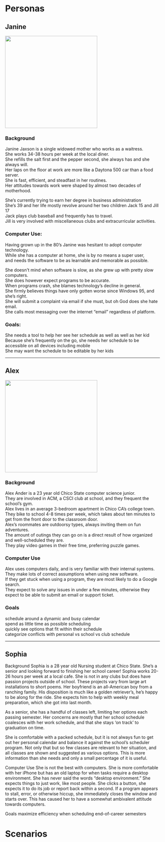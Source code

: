 # Personas
## Janine
<img src="https://user-images.githubusercontent.com/79026876/192636684-ca1f513e-c48a-491a-ad8d-095b1c7797dd.jpeg" width="300"/>

### Background
<p>Janine Jaxson is a single widowed mother who works as a waitress.<br>
	She works 34-38 hours per week at the local diner. <br>
	She refills the salt first and the pepper second, she always has and she always will. <br>
	Her laps on the floor at work are more like a Daytona 500 car than a food server. <br>
	She is fast, efficient, and steadfast in her routines. <br>
	Her attitudes towards work were shaped by almost two decades of motherhood. <br></p>
	
<p>She’s currently trying to earn her degree in business administration <br>
	She’s 39 and her life mostly revolve around her two children Jack 15 and Jill 17 <br>
	Jack plays club baseball and frequently has to travel. <br>
	Jill is very involved with miscellaneous clubs and extracurricular activities.</p>

### Computer Use: <br>
Having grown up in the 80’s Janine was hesitant to adopt computer technology. <br>
While she has a computer at home, she is by no means a super user, <br> and needs the software to be as learnable and memorable as possible. <br>

<p>She doesn't mind when software is slow, as she grew up with pretty slow computers. <br>
	She does however expect programs to be accurate. <br>
	When programs crash, she blames technology’s decline in general. <br> 
	She firmly believes things have only gotten worse since Windows 95, and she’s right. <br>
She will submit a complaint via email if she must, but oh God does she hate email.<br>
She calls most messaging over the internet “email” regardless of platform. <br> </p>

### Goals:<br>
<p> She needs a tool to help her see her schedule as well as well as her kid <br>
Because she’s frequently on the go, she needs her schedule to be accessible on all devices including mobile <br>
She may want the schedule to be editable by her kids <br> </p>

---
## Alex

<img src="https://user-images.githubusercontent.com/79026876/192638505-a7b0697e-7c2c-452b-baaf-5436698076b4.jpeg" width="300"/>
     
### Background <br>
<p>Alex Ander is a 23 year old Chico State computer science junior. <br>
They are involved in ACM, a CSCI club at school, and they frequent the school’s gym. <br>
Alex lives in an average 3-bedroom apartment in Chico CA’s college town. <br>
They bike to school 4-8 times per week, which takes about ten minutes to get from the front door to the classroom door. <br>
Alex’s roommates are outdoorsy types, always inviting them on fun adventures. <br> 
The amount of outings they can go on is a direct result of how organized and well-scheduled they are. <br>
They play video games in their free time, preferring puzzle games.<br></p>

### Computer Use<br>
<p> Alex uses computers daily, and is very familiar with their internal systems. <br>
They make lots of correct assumptions when using new software.<br>
If they get stuck when using a program, they are most likely to do a Google search. <br>
They expect to solve any issues in under a few minutes, otherwise they expect to be able to submit an email or support ticket. <br> </p>

 ### Goals <br>
<p> schedule around a dynamic and busy calendar <br>
spend as little time as possible scheduling <br>
quickly see options that fit within their schedule <br>
categorize conflicts with personal vs school vs club schedule  <br> </p>

---

## Sophia

Background 
	Sophia is a 28 year old Nursing student at Chico State.
	She’s a senior and looking forward to finishing her school career!
	Sophia works 20-26 hours per week at a local cafe. 
	She is not in any clubs but does have passion projects outside of school. 
	These projects vary from large art installations to short poems. 
	Her boyfriend is an all-American boy from a ranching family. 
	His disposition is much like a golden retriever’s, he’s happy to be along for the ride. 
	She expects him to help with weekly meal preparation, which she got into last month. 
	
As a senior, she has a handful of classes left, limiting her options each passing semester. Her concerns are mostly that her school schedule coalesces with her work schedule, and that she stays ‘on track’ to graduation on time. 

She is comfortable with a packed schedule, but it is not always fun to get out her personal calendar and balance it against the school’s scheduler program. Not only that but so few classes are relevant to her situation, and all classes are shown and suggested as various options. This is more information than she needs and only a small percentage of it is useful. 

Computer Use
She is not the best with computers. She is more comfortable with her iPhone but has an old laptop for when tasks require a desktop environment. 
She has never said the words “desktop environment.” 
She expects things to just work, like most people. 
She clicks a button, she expects it to do its job or report back within a second. 
If a program appears to stall, error, or otherwise hiccup, she immediately closes the window and starts over. This has caused her to have a somewhat ambivalent attitude towards computers. 

Goals
maximize efficiency when scheduling end-of-career semesters



# Scenarios
